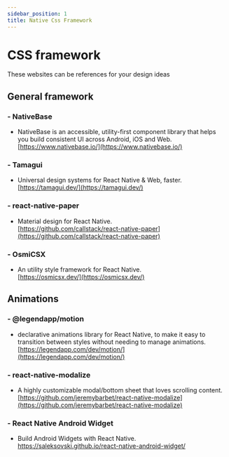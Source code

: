 ```yaml
---
sidebar_position: 1
title: Native Css Framework
---
```


# CSS framework

These websites can be references for your design ideas 

## General framework

### - NativeBase
- NativeBase is an accessible, utility-first component library that helps you build consistent UI across Android, iOS and Web.  
[https://www.nativebase.io/](https://www.nativebase.io/)

### - Tamagui
- Universal design systems for React Native & Web, faster.    
[https://tamagui.dev/](https://tamagui.dev/)  

### - react-native-paper
- Material design for React Native.  
[https://github.com/callstack/react-native-paper](https://github.com/callstack/react-native-paper)

### - OsmiCSX
- An utility style framework for React Native.    
[https://osmicsx.dev/](https://osmicsx.dev/)  

## Animations
### - @legendapp/motion
- declarative animations library for React Native, to make it easy to transition between styles without needing to manage animations.    
[https://legendapp.com/dev/motion/](https://legendapp.com/dev/motion/)  

### - react-native-modalize
- A highly customizable modal/bottom sheet that loves scrolling content.   
[https://github.com/jeremybarbet/react-native-modalize](https://github.com/jeremybarbet/react-native-modalize)  

### - React Native Android Widget  
- Build Android Widgets with React Native.      
https://saleksovski.github.io/react-native-android-widget/
